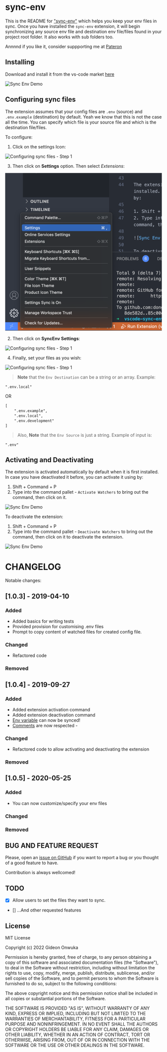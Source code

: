 # sync-env

This is the README for ["sync-env"](https://marketplace.visualstudio.com/items?itemName=dongido.sync-env) which helps you keep your env files in sync. Once you have installed the `sync-env` extension, it will begin synchronizing any source env file and destination env file/files found in your project root folder. It also works with sub folders too.

Annnnd if you like it, consider suppporting me at [Pateron](https://www.patreon.com/dongido)

## Installing

Download and install it from the vs-code market [here](https://marketplace.visualstudio.com/items?itemName=dongido.sync-env)

![Sync Env Demo](./images/sync-env.gif)

## Configuring sync files

The extension assumes that your config files are `.env` (source) and `.env.example` (destination) by default. Yeah we know that this is not the case all the time. You can specify which file is your source file and which is the destination file/files.

To configure:

1. Click on the settings Icon:

![Configuring sync files - Step 1](./images/Sync-env-step-1.png)

3. Then click on **Settings** option. Then select *Extensions*:

![Configuring sync files - Step 1](./images/sub-settings.png)

2. Then click on **SyncEnv Settings**:

![Configuring sync files - Step 1](./images/Sync-env-step-2.png)

4. Finally, set your files as you wish:

![Configuring sync files - Step 1](./images/Sync-env-step-3.png)


> **Note** that the `Env Destination` can be a string or an array. Example: 


```
".env.local"
```

OR 

``` 
[
    ".env.example",
    ".env.local",
    ".env.development"
]
```

> Also, **Note** that the `Env Source` is just a string. Example of input is: 

```
".env"
```

## Activating and Deactivating

The extension is activated automatically by default when it is first installed. In case you have deactivated it before, you can activate it using by:

1. Shift + Command + P
2. Type into the command pallet - `Activate Watchers` to bring out the command, then click on it.

![Sync Env Demo](./images/activate.png)

To deactivate the extension:

1. Shift + Command + P
2. Type into the command pallet - `Deactivate Watchers` to bring out the command, then click on it to deactivate the extension.

![Sync Env Demo](./images/deactivate.png)


# CHANGELOG

Notable changes:

## [1.0.3] - 2019-04-10

### Added
- Added basics for writing tests
- Provided provision for customising .env files
- Prompt to copy content of watched files for created config file.
### Changed
- Refactored code
### Removed

## [1.0.4] - 2019-09-27

### Added
- Added extension activation command
- Added extension deactivation command
- [Env variable](https://github.com/dongido001/vscode-sync-env/issues/3) can now be synced!
- [Comments](https://github.com/dongido001/vscode-sync-env/issues/2) are now respected - 
### Changed
- Refactored code to allow activating and deactivating the extension
### Removed

## [1.0.5] - 2020-05-25

### Added
- You can now customize/specify your env files
### Changed
### Removed

## BUG AND FEATURE REQUEST
Please, open an [issue on GitHub](https://github.com/dongido001/vscode-sync-env/issues) if you want to report a bug or you thought of a good feature to have. 

Contribution is always wellcomed!

## TODO

- [x] Allow users to set the files they want to sync.

- [] ...And other requested features

## License

MIT License

Copyright (c) 2022 Gideon Onwuka

Permission is hereby granted, free of charge, to any person obtaining a copy
of this software and associated documentation files (the "Software"), to deal
in the Software without restriction, including without limitation the rights
to use, copy, modify, merge, publish, distribute, sublicense, and/or sell
copies of the Software, and to permit persons to whom the Software is
furnished to do so, subject to the following conditions:

The above copyright notice and this permission notice shall be included in all
copies or substantial portions of the Software.

THE SOFTWARE IS PROVIDED "AS IS", WITHOUT WARRANTY OF ANY KIND, EXPRESS OR
IMPLIED, INCLUDING BUT NOT LIMITED TO THE WARRANTIES OF MERCHANTABILITY,
FITNESS FOR A PARTICULAR PURPOSE AND NONINFRINGEMENT. IN NO EVENT SHALL THE
AUTHORS OR COPYRIGHT HOLDERS BE LIABLE FOR ANY CLAIM, DAMAGES OR OTHER
LIABILITY, WHETHER IN AN ACTION OF CONTRACT, TORT OR OTHERWISE, ARISING FROM,
OUT OF OR IN CONNECTION WITH THE SOFTWARE OR THE USE OR OTHER DEALINGS IN THE
SOFTWARE.
